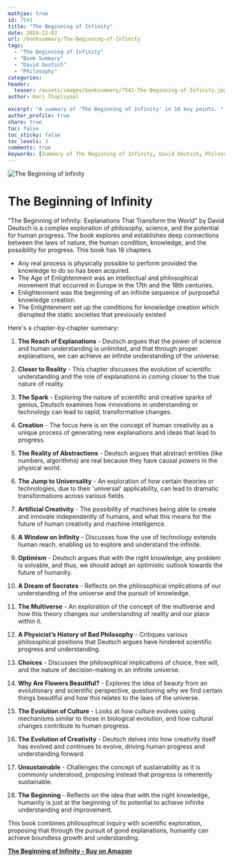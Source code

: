 ```yaml
---
mathjax: true
id: 7541
title: "The Beginning of Infinity"
date: 2024-12-02
url: /booksummary/The-Beginning-of-Infinity
tags:
  - "The Beginning of Infinity"
  - "Book Summary"
  - "David Deutsch"
  - "Philosophy"
categories:
header:
  teaser: /assets/images/booksummary/7541-The-Beginning-of-Infinity.jpg
author: Hari Thapliyaal

excerpt: "A summary of 'The Beginning of Infinity' in 18 key points. "
author_profile: true
share: true
toc: false
toc_sticky: false
toc_levels: 3
comments: true
keywords: [Summary of The Beginning of Infinity, David Deutsch, Philosophy]
---
```


![The Beginning of Infinity](/assets/images/booksummary/7541-The-Beginning-of-Infinity.jpg)

# The Beginning of Infinity
"The Beginning of Infinity: Explanations That Transform the World" by David Deutsch is a complex exploration of philosophy, science, and the potential for human progress. The book explores and establishes deep connections between the laws of nature, the human condition, knowledge, and the possibility for progress. This book has 18 chapters.

- Any real process is physically possible to perform provided the knowledge to do so has been acquired. 
- The Age of Enlightenment was an intellectual and philosophical movement that occurred in Europe in the 17th and the 18th centuries.
- Enlightenment was the beginning of an infinite sequence of purposeful knowledge creation.
- The Enlightenment set up the conditions for knowledge creation which disrupted the static societies that previously existed

 Here's a chapter-by-chapter summary:

1. **The Reach of Explanations** - Deutsch argues that the power of science and human understanding is unlimited, and that through proper explanations, we can achieve an infinite understanding of the universe.

2. **Closer to Reality** - This chapter discusses the evolution of scientific understanding and the role of explanations in coming closer to the true nature of reality.

3. **The Spark** - Exploring the nature of scientific and creative sparks of genius, Deutsch examines how innovations in understanding or technology can lead to rapid, transformative changes.

4. **Creation** - The focus here is on the concept of human creativity as a unique process of generating new explanations and ideas that lead to progress.

5. **The Reality of Abstractions** - Deutsch argues that abstract entities (like numbers, algorithms) are real because they have causal powers in the physical world.

6. **The Jump to Universality** - An exploration of how certain theories or technologies, due to their 'universal' applicability, can lead to dramatic transformations across various fields.

7. **Artificial Creativity** - The possibility of machines being able to create and innovate independently of humans, and what this means for the future of human creativity and machine intelligence.

8. **A Window on Infinity** - Discusses how the use of technology extends human reach, enabling us to explore and understand the infinite.

9. **Optimism** - Deutsch argues that with the right knowledge, any problem is solvable, and thus, we should adopt an optimistic outlook towards the future of humanity.

10. **A Dream of Socrates** - Reflects on the philosophical implications of our understanding of the universe and the pursuit of knowledge.

11. **The Multiverse** - An exploration of the concept of the multiverse and how this theory changes our understanding of reality and our place within it.

12. **A Physicist’s History of Bad Philosophy** - Critiques various philosophical positions that Deutsch argues have hindered scientific progress and understanding.

13. **Choices** - Discusses the philosophical implications of choice, free will, and the nature of decision-making in an infinite universe.

14. **Why Are Flowers Beautiful?** - Explores the idea of beauty from an evolutionary and scientific perspective, questioning why we find certain things beautiful and how this relates to the laws of the universe.

15. **The Evolution of Culture** - Looks at how culture evolves using mechanisms similar to those in biological evolution, and how cultural changes contribute to human progress.

16. **The Evolution of Creativity** - Deutsch delves into how creativity itself has evolved and continues to evolve, driving human progress and understanding forward.

17. **Unsustainable** - Challenges the concept of sustainability as it is commonly understood, proposing instead that progress is inherently sustainable.

18. **The Beginning** - Reflects on the idea that with the right knowledge, humanity is just at the beginning of its potential to achieve infinite understanding and improvement.

This book combines philosophical inquiry with scientific exploration, proposing that through the pursuit of good explanations, humanity can achieve boundless growth and understanding.

[**The Beginning of Infinity - Buy on Amazon**](https://www.amazon.in/Beginning-Infinity-Explanations-Transform-World/dp/0143121359)
